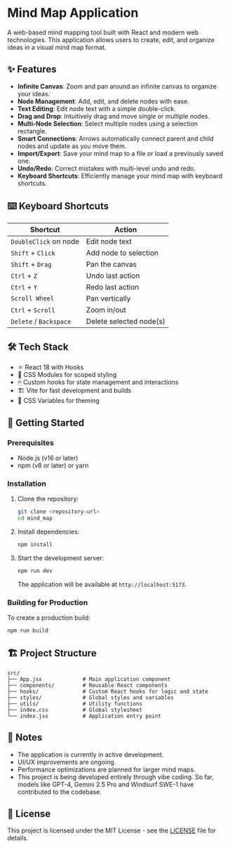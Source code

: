 # Mind Map Application

A web-based mind mapping tool built with React and modern web technologies. This application allows users to create, edit, and organize ideas in a visual mind map format.

## ✨ Features

- **Infinite Canvas**: Zoom and pan around an infinite canvas to organize your ideas.
- **Node Management**: Add, edit, and delete nodes with ease.
- **Text Editing**: Edit node text with a simple double-click.
- **Drag and Drop**: Intuitively drag and move single or multiple nodes.
- **Multi-Node Selection**: Select multiple nodes using a selection rectangle.
- **Smart Connections**: Arrows automatically connect parent and child nodes and update as you move them.
- **Import/Export**: Save your mind map to a file or load a previously saved one.
- **Undo/Redo**: Correct mistakes with multi-level undo and redo.
- **Keyboard Shortcuts**: Efficiently manage your mind map with keyboard shortcuts.

## ⌨️ Keyboard Shortcuts

| Shortcut             | Action                       |
| -------------------- | ---------------------------- |
| `DoubleClick` on node| Edit node text               |
| `Shift` + `Click`    | Add node to selection        |
| `Shift` + `Drag`     | Pan the canvas               |
| `Ctrl` + `Z`         | Undo last action             |
| `Ctrl` + `Y`         | Redo last action             |
| `Scroll Wheel`       | Pan vertically               |
| `Ctrl` + `Scroll`    | Zoom in/out                  |
| `Delete` / `Backspace` | Delete selected node(s)    |

## 🛠 Tech Stack

- ⚛️ React 18 with Hooks
- 🎨 CSS Modules for scoped styling
- 🖱 Custom hooks for state management and interactions
- 🏗 Vite for fast development and builds
- 🎨 CSS Variables for theming

## 🚀 Getting Started

### Prerequisites
- Node.js (v16 or later)
- npm (v8 or later) or yarn

### Installation

1. Clone the repository:
    ```bash
    git clone <repository-url>
    cd mind_map
    ```

2.  Install dependencies:
    ```bash
    npm install
    ```

3.  Start the development server:
    ```bash
    npm run dev
    ```
    The application will be available at `http://localhost:5173`.

### Building for Production

To create a production build:
```bash
npm run build
```

## 🏗 Project Structure

```
src/
├── App.jsx             # Main application component
├── components/         # Reusable React components
├── hooks/              # Custom React hooks for logic and state
├── styles/             # Global styles and variables
├── utils/              # Utility functions
├── index.css           # Global stylesheet
└── index.jsx           # Application entry point
```

## 📝 Notes

- The application is currently in active development.
- UI/UX improvements are ongoing.
- Performance optimizations are planned for larger mind maps.
- This project is being developed entirely through vibe coding. So far, models like GPT-4, Gemini 2.5 Pro and Windsurf SWE-1 have contributed to the codebase.

## 📄 License

This project is licensed under the MIT License - see the [LICENSE](LICENSE) file for details.
